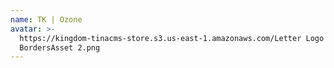 ```yaml
---
name: TK | Ozone
avatar: >-
  https://kingdom-tinacms-store.s3.us-east-1.amazonaws.com/Letter Logo
  BordersAsset 2.png
---
```


